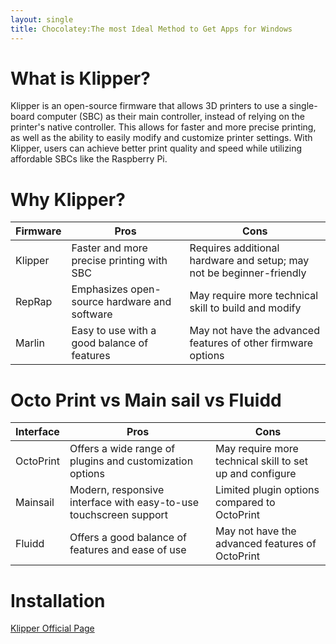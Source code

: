 ```yaml
---
layout: single
title: Chocolatey:The most Ideal Method to Get Apps for Windows
---
```


# What is Klipper?
Klipper is an open-source firmware that allows 3D printers to use a single-board computer (SBC) as their main controller, instead of relying on the printer's native controller. This allows for faster and more precise printing, as well as the ability to easily modify and customize printer settings. With Klipper, users can achieve better print quality and speed while utilizing affordable SBCs like the Raspberry Pi.

# Why Klipper?
| Firmware | Pros | Cons |
| --- | --- | --- |
| Klipper | Faster and more precise printing with SBC | Requires additional hardware and setup; may not be beginner-friendly |
| RepRap | Emphasizes open-source hardware and software | May require more technical skill to build and modify |
| Marlin | Easy to use with a good balance of features | May not have the advanced features of other firmware options |

# Octo Print vs Main sail vs Fluidd
| Interface  | Pros | Cons |
| --- | --- | --- |
| OctoPrint | Offers a wide range of plugins and customization options | May require more technical skill to set up and configure |
| Mainsail | Modern, responsive interface with easy-to-use touchscreen support | Limited plugin options compared to OctoPrint |
| Fluidd | Offers a good balance of features and ease of use | May not have the advanced features of OctoPrint |

# Installation
[Klipper Official Page](https://www.klipper3d.org/)
